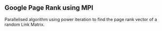 ## Google Page Rank using MPI

Parallelised algorithm using power iteration to find the page rank vector of a random Link Matrix.
